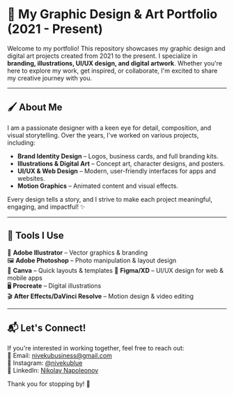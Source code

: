 # 🎨 My Graphic Design & Art Portfolio (2021 - Present)  

Welcome to my portfolio! This repository showcases my graphic design and digital art projects created from 2021 to the present. I specialize in **branding, illustrations, UI/UX design, and digital artwork**. Whether you're here to explore my work, get inspired, or collaborate, I'm excited to share my creative journey with you.  

---

## 🖌️ About Me  
I am a passionate designer with a keen eye for detail, composition, and visual storytelling. Over the years, I've worked on various projects, including:  
- **Brand Identity Design** – Logos, business cards, and full branding kits.  
- **Illustrations & Digital Art** – Concept art, character designs, and posters.  
- **UI/UX & Web Design** – Modern, user-friendly interfaces for apps and websites.  
- **Motion Graphics** – Animated content and visual effects.  

Every design tells a story, and I strive to make each project meaningful, engaging, and impactful! ✨

---

## 🔧 Tools I Use  
🎨 **Adobe Illustrator** – Vector graphics & branding  
🖼 **Adobe Photoshop** – Photo manipulation & layout design  
📜 **Canva** – Quick layouts & templates
📱 **Figma/XD** – UI/UX design for web & mobile apps  
🖥 **Procreate** – Digital illustrations  
🎬 **After Effects/DaVinci Resolve** – Motion design & video editing  

---

## 📬 Let's Connect!  
If you're interested in working together, feel free to reach out:  
📧 Email: [nivekubusiness@gmail.com](mailto:nivekubusiness@gmail.com)  
📸 Instagram: [@nivekublue](https://instagram.com/nivekublue)  
💼 LinkedIn: [Nikolay Napoleonov](https://www.linkedin.com/in/nikolay-napoleonov-690075249/)  

Thank you for stopping by! 🚀 
